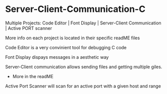 # Server-Client-Communication-C
Multiple Projects: Code Editor | Font Display | Server-Client Communication | Active PORT scanner

More info on each project is located in their specific readME files

Code Editor is a very convinient tool for debugging C code

Font Display dispays messages in a aesthetic way 

Server-Client communication allows sending files and getting multiple giles.
  - More in the readME

Active Port Scanner will scan for an active port with a given host and range

